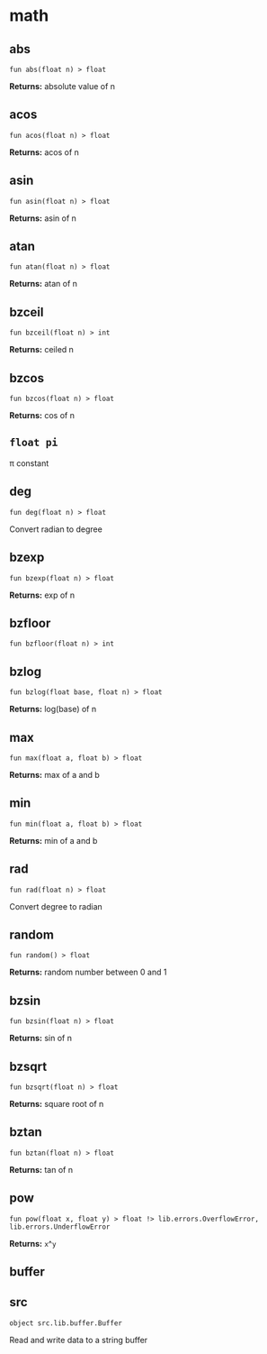 # math

## abs
```buzz
fun abs(float n) > float 
```


**Returns:**  absolute value of n
## acos
```buzz
fun acos(float n) > float 
```


**Returns:**  acos of n
## asin
```buzz
fun asin(float n) > float 
```


**Returns:**  asin of n
## atan
```buzz
fun atan(float n) > float 
```


**Returns:**  atan of n
## bzceil
```buzz
fun bzceil(float n) > int 
```


**Returns:**  ceiled n
## bzcos
```buzz
fun bzcos(float n) > float 
```


**Returns:**  cos of n
## `float pi`
π constant
## deg
```buzz
fun deg(float n) > float 
```
Convert radian to degree
## bzexp
```buzz
fun bzexp(float n) > float 
```


**Returns:**  exp of n
## bzfloor
```buzz
fun bzfloor(float n) > int 
```

## bzlog
```buzz
fun bzlog(float base, float n) > float 
```


**Returns:**  log(base) of n
## max
```buzz
fun max(float a, float b) > float 
```


**Returns:**  max of a and b
## min
```buzz
fun min(float a, float b) > float 
```


**Returns:**  min of a and b
## rad
```buzz
fun rad(float n) > float 
```
Convert degree to radian
## random
```buzz
fun random() > float 
```


**Returns:**  random number between 0 and 1
## bzsin
```buzz
fun bzsin(float n) > float 
```


**Returns:**  sin of n
## bzsqrt
```buzz
fun bzsqrt(float n) > float 
```


**Returns:**  square root of n
## bztan
```buzz
fun bztan(float n) > float 
```


**Returns:**  tan of n
## pow
```buzz
fun pow(float x, float y) > float !> lib.errors.OverflowError, lib.errors.UnderflowError 
```


**Returns:**  `x`^`y`
## buffer

## src
```buzz
object src.lib.buffer.Buffer 
```
Read and write data to a string buffer